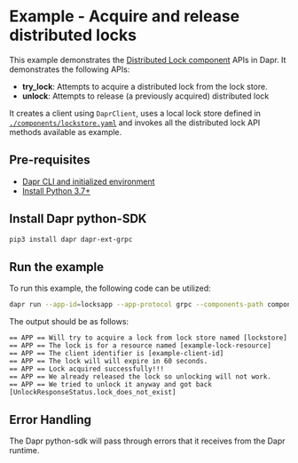 # Example - Acquire and release distributed locks

This example demonstrates the [Distributed Lock component] APIs in Dapr.
It demonstrates the following APIs:
- **try_lock**: Attempts to acquire a distributed lock from the lock store.
- **unlock**: Attempts to release (a previously acquired) distributed lock

It creates a client using `DaprClient`, uses a local lock store defined in
[`./components/lockstore.yaml`](./components/lockstore.yaml) and invokes
all the distributed lock API methods available as example.

## Pre-requisites

- [Dapr CLI and initialized environment](https://docs.dapr.io/getting-started)
- [Install Python 3.7+](https://www.python.org/downloads/)

## Install Dapr python-SDK

<!-- Our CI/CD pipeline automatically installs the correct version, so we can skip this step in the automation -->

```bash
pip3 install dapr dapr-ext-grpc
```

## Run the example

To run this example, the following code can be utilized:

<!-- STEP
name: Run state store example
expected_stdout_lines:
  - "== APP == Will try to acquire a lock from lock store named [lockstore]"
  - "== APP == The lock is for a resource named [example-lock-resource]"
  - "== APP == The client identifier is [example-client-id]"
  - "== APP == The lock will will expire in 60 seconds."
  - "== APP == Lock acquired successfully!!!"
  - "== APP == We already released the lock so unlocking will not work."
  - "== APP == We tried to unlock it anyway and got back [UnlockResponseStatus.lock_does_not_exist]"
timeout_seconds: 5
-->

```bash
dapr run --app-id=locksapp --app-protocol grpc --components-path components/ python3 lock.py
```
<!-- END_STEP -->

The output should be as follows:

```
== APP == Will try to acquire a lock from lock store named [lockstore]
== APP == The lock is for a resource named [example-lock-resource]
== APP == The client identifier is [example-client-id]
== APP == The lock will will expire in 60 seconds.
== APP == Lock acquired successfully!!!
== APP == We already released the lock so unlocking will not work.
== APP == We tried to unlock it anyway and got back [UnlockResponseStatus.lock_does_not_exist]
```

## Error Handling

The Dapr python-sdk will pass through errors that it receives from the Dapr runtime.

[Distributed Lock component]: https://docs.dapr.io/developing-applications/building-blocks/distributed-lock/